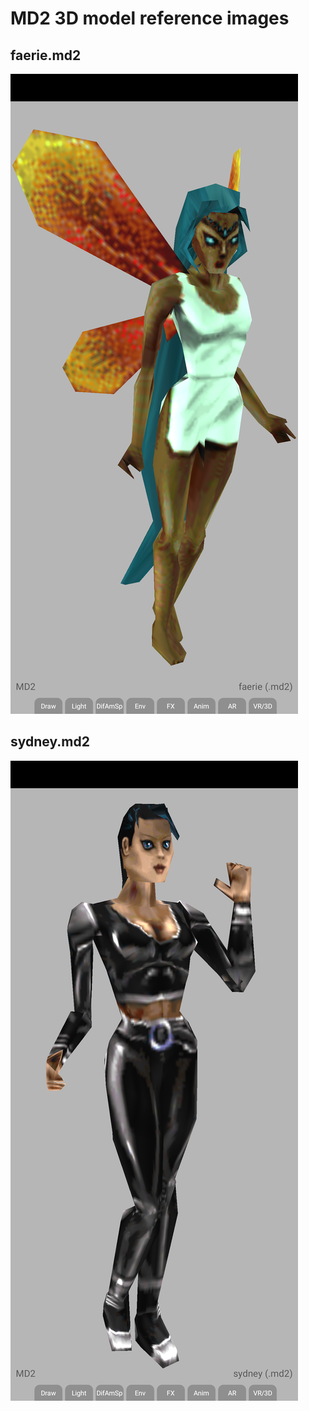 # MD2 3D model reference images

## faerie.md2
![faerie.md2](faerie_md2.png)

## sydney.md2
![sydney.md2](sydney_md2.png)
